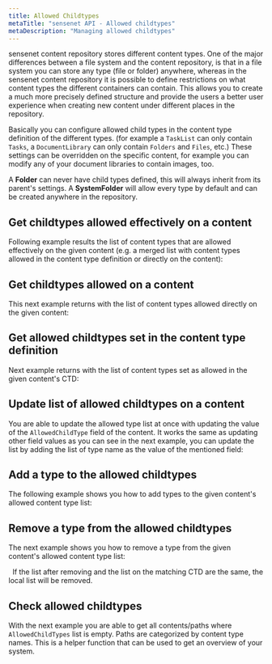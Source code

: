 ```yaml
---
title: Allowed Childtypes
metaTitle: "sensenet API - Allowed childtypes"
metaDescription: "Managing allowed childtypes"
---
```


sensenet content repository stores different content types. One of the major differences between a file system and the content repository, is that in a file system you can store any type (file or folder) anywhere, whereas in the sensenet content repository it is possible to define restrictions on what content types the different containers can contain. This allows you to create a much more precisely defined structure and provide the users a better user experience when creating new content under different places in the repository.

Basically you can configure allowed child types in the content type definition of the different types. (for example a `TaskList` can only contain `Tasks`, a `DocumentLibrary` can only contain `Folders` and `Files`, etc.) These settings can be overridden on the specific content, for example you can modify any of your document libraries to contain images, too.

<note severity="info">A <b>Folder</b> can never have child types defined, this will always inherit from its parent's settings. A <b>SystemFolder</b> will allow every type by default and can be created anywhere in the repository.</note>

## Get childtypes allowed effectively on a content

Following example results the list of content types that are allowed effectively on the given content (e.g. a merged list with content types allowed in the content type definition or directly on the content):

<tab category="content-management" article="allowed-childtypes" example="effectivelyAllowed" />

## Get childtypes allowed on a content

This next example returns with the list of content types allowed directly on the given content:

<tab category="content-management" article="allowed-childtypes" example="allowedChildTypes" />

## Get allowed childtypes set in the content type definition

Next example returns with the list of content types set as allowed in the given content's CTD:

<tab category="content-management" article="allowed-childtypes" example="allowedChildTypesFromCTD" />

## Update list of allowed childtypes on a content

You are able to update the allowed type list at once with updating the value of the `AllowedChildType` field of the content. It works the same as updating other field values as you can see in the next example, you can update the list by adding the list of type name as the value of the mentioned field:

<tab category="content-management" article="allowed-childtypes" example="updateAllowedChildTypes" />

## Add a type to the allowed childtypes

The following example shows you how to add types to the given content's allowed content type list:

<tab category="content-management" article="allowed-childtypes" example="addTypes" />

## Remove a type from the allowed childtypes

The next example shows you how to remove a type from the given content's allowed content type list:

<tab category="content-management" article="allowed-childtypes" example="removeTypes" />
&nbsp;
<note severity="info">If the list after removing and the list on the matching CTD are the same, the local list will be removed.</note>

## Check allowed childtypes

With the next example you are able to get all contents/paths where `AllowedChildTypes` list is empty. Paths are categorized by content type names. This is a helper function that can be used to get an overview of your system.

<tab category="content-management" article="allowed-childtypes" example="checkAllowedTypes" />
